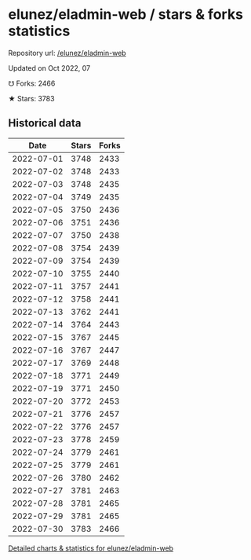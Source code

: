 # elunez/eladmin-web / stars & forks statistics

Repository url: [/elunez/eladmin-web](https://github.com/elunez/eladmin-web)

Updated on Oct 2022, 07

☋ Forks: 2466

★ Stars: 3783

## Historical data
| Date | Stars | Forks |
|------|-------|-------|
| 2022-07-01 | 3748 | 2433 | 
| 2022-07-02 | 3748 | 2433 | 
| 2022-07-03 | 3748 | 2435 | 
| 2022-07-04 | 3749 | 2435 | 
| 2022-07-05 | 3750 | 2436 | 
| 2022-07-06 | 3751 | 2436 | 
| 2022-07-07 | 3750 | 2438 | 
| 2022-07-08 | 3754 | 2439 | 
| 2022-07-09 | 3754 | 2439 | 
| 2022-07-10 | 3755 | 2440 | 
| 2022-07-11 | 3757 | 2441 | 
| 2022-07-12 | 3758 | 2441 | 
| 2022-07-13 | 3762 | 2441 | 
| 2022-07-14 | 3764 | 2443 | 
| 2022-07-15 | 3767 | 2445 | 
| 2022-07-16 | 3767 | 2447 | 
| 2022-07-17 | 3769 | 2448 | 
| 2022-07-18 | 3771 | 2449 | 
| 2022-07-19 | 3771 | 2450 | 
| 2022-07-20 | 3772 | 2453 | 
| 2022-07-21 | 3776 | 2457 | 
| 2022-07-22 | 3776 | 2457 | 
| 2022-07-23 | 3778 | 2459 | 
| 2022-07-24 | 3779 | 2461 | 
| 2022-07-25 | 3779 | 2461 | 
| 2022-07-26 | 3780 | 2462 | 
| 2022-07-27 | 3781 | 2463 | 
| 2022-07-28 | 3781 | 2465 | 
| 2022-07-29 | 3781 | 2465 | 
| 2022-07-30 | 3783 | 2466 | 


[Detailed charts & statistics for elunez/eladmin-web](https://reviewgithub.com/rep/elunez/eladmin-web)

